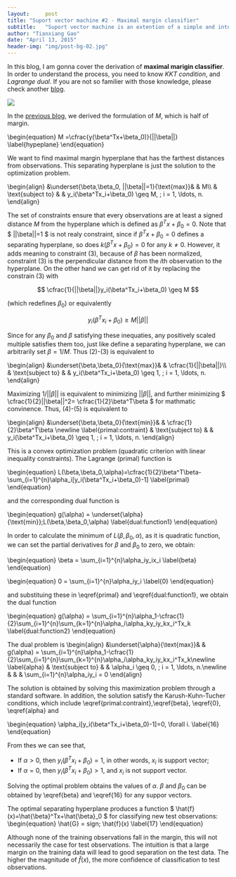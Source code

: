 ```yaml
---
layout:     post
title: "Suport vector machine #2 - Maximal margin classifier"
subtitle:   "Suport vector machine is an extention of a simple and intuitive classifier called the maximal margin classifier"
author: "Tianxiang Gao"
date: "April 13, 2015"
header-img: "img/post-bg-02.jpg"
---
```


In this blog, I am gonna cover the derivation of **maximal marigin classifier**. In order to understand the process, you need to know *KKT condition*, and *Lagrange dual*. If you are not so familier with those knowledge, please check another [blog](http://gaotx.com/blogs/2015/04/12/maximal-margin-classifier/).

<img src="{{site.baseurl}}/img/maximal-margin/maximal-margin-classifier.png">

In the [previous blog](http://gaotx.com/blogs/2015/04/12/maximal-margin-classifier/), we derived the formulation of $M$, which is half of margin.

\begin{equation}
	M =\cfrac{y(\beta^Tx+\beta_0)}{||\beta||}
	\label{hypeplane}
\end{equation}

We want to find maximal margin hyperplane that has the farthest distances from observations. This separating hyperplane is just the solution to the optimization problem.

\begin{align} 
&\underset{\beta,\beta_0, ||\beta||=1}{\text{max}}& & M\\\\ 
& \text{subject to}
& & y_i(\beta^Tx_i+\beta_0) \geq M, \; i = 1, \ldots, n.
\end{align}

The set of constraints ensure that every observations are at least a signed distance $M$ from the hyperplane which is defined as $\beta^Tx+\beta_0=0$. Note that 
$
	||\beta||=1
$
is not realy constraint, since if $\beta^Tx+\beta_0=0$ defines a separating hyperplane, so does $k(\beta^Tx+\beta_0)=0$ for any $k\neq0$. However, it adds meaning to constraint (3), because of $\beta$ has been normalized, constraint (3) is the perpendicular distance from the *i*th observation to the hyperplane. On the other hand we can get rid of it by replacing the constrain (3) with 

$$ \cfrac{1}{||\beta||}y_i(\beta^Tx_i+\beta_0) \geq M $$

(which redefines $\beta_0$) or equivalently

$$ y_i(\beta^Tx_i+\beta_0) \geq M||\beta|| $$

Since for any $\beta_0$ and $\beta$ satisfying these inequaties, any positively scaled multiple satisfies them too, just like define a separating hyperplane, we can arbitrarily set $\beta = 1/M$. Thus (2)-(3) is equivalent to 

\begin{align} 
&\underset{\beta,\beta_0}{\text{max}}& & \cfrac{1}{||\beta||}\\\\ 
& \text{subject to}
& & y_i(\beta^Tx_i+\beta_0) \geq 1, \; i = 1, \ldots, n.
\end{align}

Maximizing $1/||\beta||$ is equivalent to minimizing $||\beta||$, and further minimizing
 $
 \cfrac{1}{2}||\beta||^2= \cfrac{1}{2}\beta^T\beta
 $
 for mathmatic convinence. Thus, (4)-(5) is equivalent to

 \begin{align} 
&\underset{\beta,\beta_0}{\text{min}}& & \cfrac{1}{2}\beta^T\beta \newline 
\label{primal:contraint}
& \text{subject to}
& & y_i(\beta^Tx_i+\beta_0) \geq 1, \; i = 1, \ldots, n.
\end{align}

This is a convex optimization problem (quadratic criterion with linear inequality constraints). The Lagrange (primal) function is 

\begin{equation}
  L(\beta,\beta_0,\alpha)=\cfrac{1}{2}\beta^T\beta-\sum_{i=1}^{n}\alpha_i[y_i(\beta^Tx_i+\beta_0)-1]
  \label{primal}
\end{equation}

and the corresponding dual function is 

\begin{equation}
	g(\alpha) = \underset{\alpha}{\text{min}}\;L(\beta,\beta_0,\alpha)
	\label{dual:function1}
\end{equation}

In order to calculate the minimum of $L(\beta,\beta_0,\alpha)$, as it is quadratic function, we can set the partial derivatives for $\beta$ and $\beta_0$ to zero, we obtain:

\begin{equation}
	\beta = \sum_{i=1}^{n}\alpha_iy_ix_i
	\label{beta}
\end{equation}

\begin{equation}
	0 = \sum_{i=1}^{n}\alpha_iy_i
	\label{0}
\end{equation}

and substituing these in \eqref{primal} and \eqref{dual:function1}, we obtain the dual function

\begin{equation}
	g(\alpha) = \sum_{i=1}^{n}\alpha_1-\cfrac{1}{2}\sum_{i=1}^{n}\sum_{k=1}^{n}\alpha_i\alpha_ky_iy_kx_i^Tx_k
	\label{dual:function2}
\end{equation}

The dual problem is 
 \begin{align} 
&\underset{\alpha}{\text{max}}& & g(\alpha) = \sum_{i=1}^{n}\alpha_1-\cfrac{1}{2}\sum_{i=1}^{n}\sum_{k=1}^{n}\alpha_i\alpha_ky_iy_kx_i^Tx_k\newline
\label{alpha}
& \text{subject to}
& & \alpha_i \geq 0, \; i = 1, \ldots, n.\newline
& & & \sum_{i=1}^{n}\alpha_iy_i = 0
\end{align}

The solution is obtained by solving this maximization problem through a standard software. In addition, the solution  satisfy the Karush-Kuhn-Tucher conditions, which include \eqref{primal:contraint},\eqref{beta}, \eqref{0}, \eqref{alpha} and

\begin{equation}
	\alpha_i[y_i(\beta^Tx_i+\beta_0)-1]=0, \forall i.
	\label{16}
\end{equation}

From thes we can see that,

* If $\alpha>0$, then $y_i(\beta^Tx_i+\beta_0)=1$, in other words, $x_i$ is support vector;
* If $\alpha=0$, then $y_i(\beta^Tx_i+\beta_0)>1$, and $x_i$ is not support vector.

Solving the optimal problem obtains the values of $\alpha$. $\beta$ and $\beta_0$ can be obtained by \eqref{beta} and \eqref{16} for any suppor vectors.

The optimal separating hyperplane produces a function 
$
\hat{f}(x)=\hat{\beta}^Tx+\hat{\beta}_0
$
for classifying new test observations: 
\begin{equation}
	\hat{G} = sign\; \hat{f}(x)
	\label{17}
\end{equation}

Although none of the training observations fall in the margin, this will not necessarily the case for test observations. The intuition is that a large margin on the training data will lead to good separation on the test data. The higher the magnitude of $\hat{f}(x)$, the more confidence of classification to test observations.

